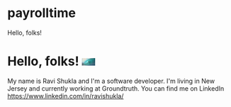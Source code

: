 # payrolltime
Hello, folks!
# Hello, folks! <img src="https://github.com/ravishuklain/payrolltime/blob/main/wave_gif.gif" width="30px">
My name is Ravi Shukla and I'm a software developer. I'm living in New Jersey and currently working at Groundtruth. You can find me on LinkedIn https://www.linkedin.com/in/ravishukla/
